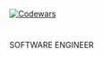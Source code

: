[![Codewars](https://www.codewars.com/users/baxa_vip/badges/large)](https://www.codewars.com/users/baxa_vip)


#
#
#
#




SOFTWARE ENGINEER

